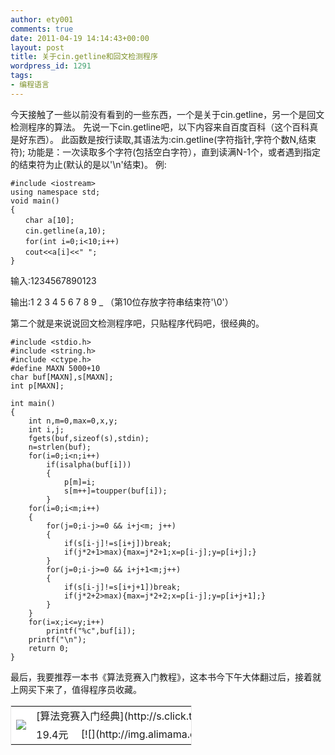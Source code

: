 ```yaml
---
author: ety001
comments: true
date: 2011-04-19 14:14:43+00:00
layout: post
title: 关于cin.getline和回文检测程序
wordpress_id: 1291
tags:
- 编程语言
---
```


今天接触了一些以前没有看到的一些东西，一个是关于cin.getline，另一个是回文检测程序的算法。
先说一下cin.getline吧，以下内容来自百度百科（这个百科真是好东西）。
此函数是按行读取,其语法为:cin.getline(字符指针,字符个数N,结束符);
功能是：一次读取多个字符(包括空白字符），直到读满N-1个，或者遇到指定的结束符为止(默认的是以'\n'结束)。
例:

```
#include <iostream>
using namespace std;
void main()
{
　　char a[10];
　　cin.getline(a,10);
　　for(int i=0;i<10;i++)
　　cout<<a[i]<<" ";
}
```

输入:1234567890123

输出:1 2 3 4 5 6 7 8 9 _ （第10位存放字符串结束符'\0'）

第二个就是来说说回文检测程序吧，只贴程序代码吧，很经典的。

```
#include <stdio.h>
#include <string.h>
#include <ctype.h>
#define MAXN 5000+10
char buf[MAXN],s[MAXN];
int p[MAXN];

int main()
{
	int n,m=0,max=0,x,y;
	int i,j;
	fgets(buf,sizeof(s),stdin);
	n=strlen(buf);
	for(i=0;i<n;i++)
		if(isalpha(buf[i]))
		{
			p[m]=i;
			s[m++]=toupper(buf[i]);
		}
	for(i=0;i<m;i++)
	{
		for(j=0;i-j>=0 && i+j<m; j++)
		{
			if(s[i-j]!=s[i+j])break;
			if(j*2+1>max){max=j*2+1;x=p[i-j];y=p[i+j];}
		}
		for(j=0;i-j>=0 && i+j+1<m;j++)
		{
			if(s[i-j]!=s[i+j+1])break;
			if(j*2+2>max){max=j*2+2;x=p[i-j];y=p[i+j+1];}
		}
	}
	for(i=x;i<=y;i++)
		printf("%c",buf[i]);
	printf("\n");			
	return 0;
}
```

最后，我要推荐一本书《算法竞赛入门教程》，这本书今下午大体翻过后，接着就上网买下来了，值得程序员收藏。
<table cellpadding="0" bgcolor="#FFFFFF" style="width:290px;border: 1px solid #E6E6E6;" cellspacing="0" ><tr >
<td align="center" rowspan="2" >

[![](http://image.taobao.com/bao/uploaded/http://img07.taobaocdn.com/bao/uploaded/i7/T1VwloXlNCXXaht4s8_070634.jpg_sum.jpg)](http://s.click.taobao.com/t_8?e=7HZ6jHSTZTcsuN3f%2Fycx4x%2FzX7fNAKa1MnukujfkcdF%2B&p=mm_13275160_0_0)

</td>
<td colspan="2" >[算法竞赛入门经典](http://s.click.taobao.com/t_8?e=7HZ6jHSTZTcsuN3f%2Fycx4x%2FzX7fNAKa1MnukujfkcdF%2B&p=mm_13275160_0_0)
</td></tr><tr >
<td nowrap="nowrap" > 19.4元 
</td>
<td width="100px" nowrap="nowrap" >[![](http://img.alimama.cn/images/tbk/cps/fgetccode_btn.gif)](http://s.click.taobao.com/t_8?e=7HZ6jHSTZTcsuN3f%2Fycx4x%2FzX7fNAKa1MnukujfkcdF%2B&p=mm_13275160_0_0)
</td></tr></table>
